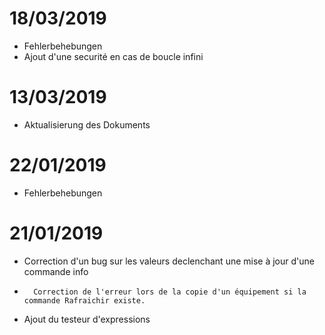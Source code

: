 # 18/03/2019

- Fehlerbehebungen
- Ajout d'une securité en cas de boucle infini

# 13/03/2019

- Aktualisierung des Dokuments

# 22/01/2019

-   Fehlerbehebungen

# 21/01/2019

-   Correction d'un bug sur les valeurs declenchant une mise à jour d'une commande info
-       Correction de l'erreur lors de la copie d'un équipement si la commande Rafraichir existe.
-   Ajout du testeur d'expressions
